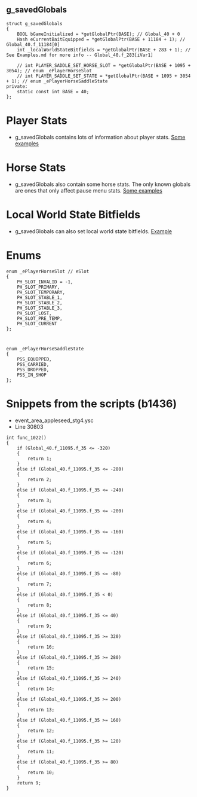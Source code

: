 <h2>g_savedGlobals</h2>

```
struct g_savedGlobals
{
	BOOL bGameInitialized = *getGlobalPtr(BASE); // Global_40 + 0
	Hash eCurrentBaitEquipped = *getGlobalPtr(BASE + 11184 + 1); // Global_40.f_11184[0]
	int _localWorldStateBitfields = *getGlobalPtr(BASE + 283 + 1); // See Examples.md for more info -- Global_40.f_283[iVar1]

	// int PLAYER_SADDLE_SET_HORSE_SLOT = *getGlobalPtr(BASE + 1095 + 3054); // enum _ePlayerHorseSlot
	// int PLAYER_SADDLE_SET_STATE = *getGlobalPtr(BASE + 1095 + 3054 + 1); // enum _ePlayerHorseSaddleState
private:
	static const int BASE = 40;
};
```

# Player Stats
- g_savedGlobals contains lots of information about player stats. [Some examples](https://github.com/Halen84/RDR3-Script-Global-Research/blob/master/g_savedGlobals%20(Global_40)/Examples.md)

# Horse Stats
- g_savedGlobals also contain some horse stats. The only known globals are ones that only affect pause menu stats. [Some examples](https://github.com/Halen84/RDR3-Script-Global-Research/blob/master/g_savedGlobals%20(Global_40)/Examples.md)

# Local World State Bitfields
- g_savedGlobals can also set local world state bitfields. [Example](https://github.com/Halen84/RDR3-Script-Global-Research/blob/master/g_savedGlobals%20(Global_40)/Examples.md)

# Enums
```
enum _ePlayerHorseSlot // eSlot
{
	PH_SLOT_INVALID = -1,
	PH_SLOT_PRIMARY,
	PH_SLOT_TEMPORARY,
	PH_SLOT_STABLE_1,
	PH_SLOT_STABLE_2,
	PH_SLOT_STABLE_3,
	PH_SLOT_LOST,
	PH_SLOT_PRE_TEMP,
	PH_SLOT_CURRENT
};
```
#
```
enum _ePlayerHorseSaddleState
{
	PSS_EQUIPPED,
	PSS_CARRIED,
	PSS_DROPPED,
	PSS_IN_SHOP
};
```

# Snippets from the scripts (b1436)
- event_area_appleseed_stg4.ysc
- Line 30803
```
int func_1022()
{
	if (Global_40.f_11095.f_35 <= -320)
	{
		return 1;
	}
	else if (Global_40.f_11095.f_35 <= -280)
	{
		return 2;
	}
	else if (Global_40.f_11095.f_35 <= -240)
	{
		return 3;
	}
	else if (Global_40.f_11095.f_35 <= -200)
	{
		return 4;
	}
	else if (Global_40.f_11095.f_35 <= -160)
	{
		return 5;
	}
	else if (Global_40.f_11095.f_35 <= -120)
	{
		return 6;
	}
	else if (Global_40.f_11095.f_35 <= -80)
	{
		return 7;
	}
	else if (Global_40.f_11095.f_35 < 0)
	{
		return 8;
	}
	else if (Global_40.f_11095.f_35 <= 40)
	{
		return 9;
	}
	else if (Global_40.f_11095.f_35 >= 320)
	{
		return 16;
	}
	else if (Global_40.f_11095.f_35 >= 280)
	{
		return 15;
	}
	else if (Global_40.f_11095.f_35 >= 240)
	{
		return 14;
	}
	else if (Global_40.f_11095.f_35 >= 200)
	{
		return 13;
	}
	else if (Global_40.f_11095.f_35 >= 160)
	{
		return 12;
	}
	else if (Global_40.f_11095.f_35 >= 120)
	{
		return 11;
	}
	else if (Global_40.f_11095.f_35 >= 80)
	{
		return 10;
	}
	return 9;
}
```
